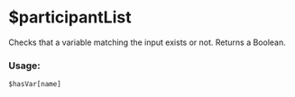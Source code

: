 # $participantList

Checks that a variable matching the input exists or not. Returns a Boolean.

### Usage:

```plain
$hasVar[name]
```
